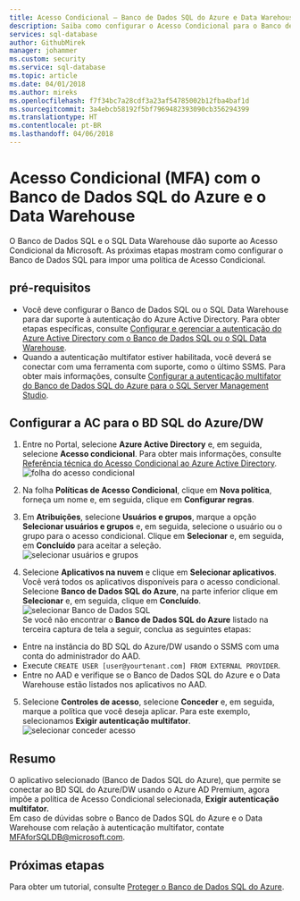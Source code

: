 ```yaml
---
title: Acesso Condicional – Banco de Dados SQL do Azure e Data Warehouse | Microsoft Doc
description: Saiba como configurar o Acesso Condicional para o Banco de Dados SQL do Azure e o Data Warehouse.
services: sql-database
author: GithubMirek
manager: johammer
ms.custom: security
ms.service: sql-database
ms.topic: article
ms.date: 04/01/2018
ms.author: mireks
ms.openlocfilehash: f7f34bc7a28cdf3a23af54785002b12fba4baf1d
ms.sourcegitcommit: 3a4ebcb58192f5bf7969482393090cb356294399
ms.translationtype: HT
ms.contentlocale: pt-BR
ms.lasthandoff: 04/06/2018
---
```

# <a name="conditional-access-mfa-with-azure-sql-database-and-data-warehouse"></a>Acesso Condicional (MFA) com o Banco de Dados SQL do Azure e o Data Warehouse  

O Banco de Dados SQL e o SQL Data Warehouse dão suporte ao Acesso Condicional da Microsoft. As próximas etapas mostram como configurar o Banco de Dados SQL para impor uma política de Acesso Condicional.  

## <a name="prerequisites"></a>pré-requisitos  
- Você deve configurar o Banco de Dados SQL ou o SQL Data Warehouse para dar suporte à autenticação do Azure Active Directory. Para obter etapas específicas, consulte [Configurar e gerenciar a autenticação do Azure Active Directory com o Banco de Dados SQL ou o SQL Data Warehouse](sql-database-aad-authentication-configure.md).  
- Quando a autenticação multifator estiver habilitada, você deverá se conectar com uma ferramenta com suporte, como o último SSMS. Para obter mais informações, consulte [Configurar a autenticação multifator do Banco de Dados SQL do Azure para o SQL Server Management Studio](sql-database-ssms-mfa-authentication-configure.md).  

## <a name="configure-ca-for-azure-sql-dbdw"></a>Configurar a AC para o BD SQL do Azure/DW  
1.  Entre no Portal, selecione **Azure Active Directory** e, em seguida, selecione **Acesso condicional**. Para obter mais informações, consulte [Referência técnica do Acesso Condicional ao Azure Active Directory](https://docs.microsoft.com/azure/active-directory/active-directory-conditional-access-technical-reference).  
  ![folha do acesso condicional](./media/sql-database-conditional-access/conditional-access-blade.png) 
     
2.  Na folha **Políticas de Acesso Condicional**, clique em **Nova política**, forneça um nome e, em seguida, clique em **Configurar regras**.  
3.  Em **Atribuições**, selecione **Usuários e grupos**, marque a opção **Selecionar usuários e grupos** e, em seguida, selecione o usuário ou o grupo para o acesso condicional. Clique em **Selecionar** e, em seguida, em **Concluído** para aceitar a seleção.  
  ![selecionar usuários e grupos](./media/sql-database-conditional-access/select-users-and-groups.png)  

4.  Selecione **Aplicativos na nuvem** e clique em **Selecionar aplicativos**. Você verá todos os aplicativos disponíveis para o acesso condicional. Selecione **Banco de Dados SQL do Azure**, na parte inferior clique em **Selecionar** e, em seguida, clique em **Concluído**.  
  ![selecionar Banco de Dados SQL](./media/sql-database-conditional-access/select-sql-database.png)  
  Se você não encontrar o **Banco de Dados SQL do Azure** listado na terceira captura de tela a seguir, conclua as seguintes etapas:   
  - Entre na instância do BD SQL do Azure/DW usando o SSMS com uma conta do administrador do AAD.  
  - Execute `CREATE USER [user@yourtenant.com] FROM EXTERNAL PROVIDER`.  
  - Entre no AAD e verifique se o Banco de Dados SQL do Azure e o Data Warehouse estão listados nos aplicativos no AAD.  

5.  Selecione **Controles de acesso**, selecione **Conceder** e, em seguida, marque a política que você deseja aplicar. Para este exemplo, selecionamos **Exigir autenticação multifator**.  
  ![selecionar conceder acesso](./media/sql-database-conditional-access/grant-access.png)  

## <a name="summary"></a>Resumo  
O aplicativo selecionado (Banco de Dados SQL do Azure), que permite se conectar ao BD SQL do Azure/DW usando o Azure AD Premium, agora impõe a política de Acesso Condicional selecionada, **Exigir autenticação multifator.**  
Em caso de dúvidas sobre o Banco de Dados SQL do Azure e o Data Warehouse com relação à autenticação multifator, contate MFAforSQLDB@microsoft.com.  

## <a name="next-steps"></a>Próximas etapas  

Para obter um tutorial, consulte [Proteger o Banco de Dados SQL do Azure](sql-database-security-tutorial.md).
